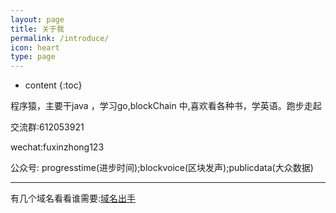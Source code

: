 ```yaml
---
layout: page
title: 关于我
permalink: /introduce/
icon: heart
type: page
---
```


* content
{:toc}


程序猿，主要干java ，学习go,blockChain 中,喜欢看各种书，学英语。跑步走起

交流群:612053921

wechat:fuxinzhong123

公众号: progresstime(进步时间);blockvoice(区块发声);publicdata(大众数据)


---

有几个域名看看谁需要:[域名出手](http://www.jianwallet.icoc.me/)

